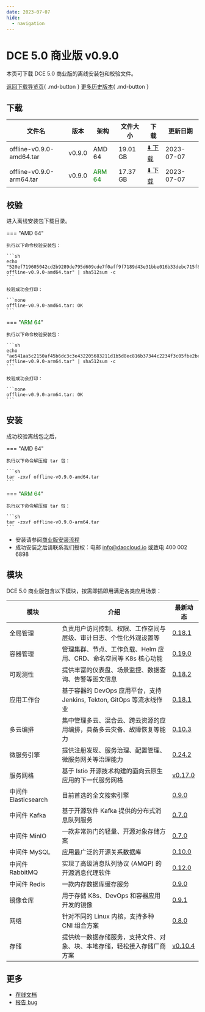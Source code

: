 ```yaml
---
date: 2023-07-07
hide:
  - navigation
---
```


# DCE 5.0 商业版 v0.9.0

本页可下载 DCE 5.0 商业版的离线安装包和校验文件。

[返回下载导览页](../index.md#_2){ .md-button } [更多历史版本](./dce5-installer-history.md){ .md-button }

## 下载

| 文件名 | 版本 | 架构 | 文件大小 | 下载 | 更新日期 |
| ----- | --- | --- | ----- | ----- | ------ |
| offline-v0.9.0-amd64.tar | v0.9.0 | AMD 64 | 19.01 GB | [:arrow_down: 下载](https://qiniu-download-public.daocloud.io/DaoCloud_Enterprise/dce5/offline-v0.9.0-amd64.tar) | 2023-07-07 |
| offline-v0.9.0-arm64.tar | v0.9.0 | <font color="green">ARM 64</font> | 17.37 GB | [:arrow_down: 下载](https://qiniu-download-public.daocloud.io/DaoCloud_Enterprise/dce5/offline-v0.9.0-arm64.tar) | 2023-07-07 |

## 校验

进入离线安装包下载目录。

=== "AMD 64"

    执行以下命令校验安装包：

    ```sh
    echo "520ef719605042cd2b9289de795d609cde7f0aff9f7189d43e31bbe016b33debc715f8e0de24c8f3c3685d54f7d6b2595651bcfa9695c9b98210d161cfddc241  offline-v0.9.0-amd64.tar" | sha512sum -c
    ```

    校验成功会打印：

    ```none
    offline-v0.9.0-amd64.tar: OK
    ```

=== "<font color="green">ARM 64</font>"

    执行以下命令校验安装包：

    ```sh
    echo "ae541aa5c2150af45b6dc3c3e432205683211d1b5d8ec816b37344c2234f3c05fbe2be7526b4b5832c5db0439c7d501ce2f1c1492aa5cfe045bbdd321d662e22  offline-v0.9.0-arm64.tar" | sha512sum -c
    ```

    校验成功会打印：

    ```none
    offline-v0.9.0-arm64.tar: OK
    ```

## 安装

成功校验离线包之后，

=== "AMD 64"

    执行以下命令解压缩 tar 包：

    ```sh
    tar -zxvf offline-v0.9.0-amd64.tar
    ```

=== "<font color="green">ARM 64</font>"

    执行以下命令解压缩 tar 包：

    ```sh
    tar -zxvf offline-v0.9.0-arm64.tar
    ```

- 安装请参阅[商业版安装流程](../../install/commercial/start-install.md)
- 成功安装之后请联系我们授权：电邮 info@daocloud.io 或致电 400 002 6898

## 模块

DCE 5.0 商业版包含以下模块，按需即插即用满足各类应用场景：

| 模块 | 介绍 | 最新动态 |
| ---- | --- | ------ |
| 全局管理 | 负责用户访问控制、权限、工作空间与层级、审计日志、个性化外观设置等 | [0.18.1](../../ghippo/intro/release-notes.md#v0181) |
| 容器管理 | 管理集群、节点、工作负载、Helm 应用、CRD、命名空间等 K8s 核心功能 | [0.19.0](../../kpanda/intro/release-notes.md#v0190) |
| 可观测性 | 提供丰富的仪表盘、场景监控、数据查询、告警等图文信息 | [0.18.2](../../insight/intro/releasenote.md#v0182) |
| 应用工作台 | 基于容器的 DevOps 应用平台，支持 Jenkins, Tekton, GitOps 等流水线作业 | [0.18.1](../../amamba/intro/release-notes.md#v0181) |
| 多云编排 | 集中管理多云、混合云、跨云资源的应用编排，具备多云灾备、故障恢复等能力 | [0.10.3](../../kairship/intro/release-notes.md#v0103) |
| 微服务引擎 | 提供注册发现、服务治理、配置管理、微服务网关等治理能力 | [0.24.2](../../skoala/intro/release-notes.md#v0242) |
| 服务网格 | 基于 Istio 开源技术构建的面向云原生应用的下一代服务网格 | [v0.17.0](../../mspider/intro/release-notes.md#v0170) |
| 中间件 Elasticsearch | 目前首选的全文搜索引擎 | [0.9.0](../../middleware/elasticsearch/release-notes.md#v090) |
| 中间件 Kafka | 基于开源软件 Kafka 提供的分布式消息队列服务 | [0.7.0](../../middleware/kafka/release-notes.md#v070) |
| 中间件 MinIO | 一款非常热门的轻量、开源对象存储方案 | [0.7.0](../../middleware/minio/release-notes.md#v070) |
| 中间件 MySQL | 应用最广泛的开源关系数据库 | [0.10.0](../../middleware/mysql/release-notes.md#v0100) |
| 中间件 RabbitMQ | 实现了高级消息队列协议 (AMQP) 的开源消息代理软件 | [0.12.0](../../middleware/rabbitmq/release-notes.md#v0120) |
| 中间件 Redis | 一款内存数据库缓存服务 | [0.9.0](../../middleware/redis/release-notes.md#v090) |
| 镜像仓库 | 用于存储 K8s、DevOps 和容器应用开发的镜像 | [0.9.1](../../kangaroo/intro/release-notes.md#v090) |
| 网络 | 针对不同的 Linux 内核，支持多种 CNI 组合方案 | [0.8.0](../../network/intro/releasenotes.md#v080) |
| 存储 | 提供统一数据存储服务，支持文件、对象、块、本地存储，轻松接入存储厂商方案 | [v0.10.4](../../storage/hwameistor/releasenotes.md#v0103) |

## 更多

- [在线文档](../../dce/index.md)
- [报告 bug](https://github.com/DaoCloud/DaoCloud-docs/issues)
